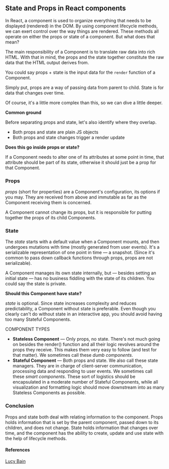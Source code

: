 ## State and Props in React components

In React, a component is used to organize everything that needs to be displayed (rendered) in the DOM. By using component lifecycle methods, we can exert control over the way things are rendered. These methods all operate on either the props or state of a component. But what does that mean?

The main responsibility of a Component is to translate raw data into rich HTML. With that in mind, the props and the state together constitute the raw data that the HTML output derives from.

You could say props + state is the input data for the `render` function of a Component.

Simply put, props are a way of passing data from parent to child. State is for data that changes over time.

Of course, it's a little more complex than this, so we can dive a little deeper.

**Common ground**

Before separating props and state, let's also identify where they overlap.

- Both props and state are plain JS objects
- Both props and state changes trigger a render update

**Does this go inside props or state?**

If a Component needs to alter one of its attributes at some point in time, that attribute should be part of its state, otherwise it should just be a prop for that Component.

### Props

*props* (short for properties) are a Component's configuration, its options if you may. They are received from above and immutable as far as the Component receiving them is concerned.

A Component cannot change its props, but it is responsible for putting together the props of its child Components.

### State

The *state* starts with a default value when a Component mounts, and then undergoes mutations with time (mostly generated from user events). It's a serializable representation of one point in time — a snapshot. (Since it's common to pass down callback functions through props, props are not serializable).

A Component manages its own state internally, but — besides setting an initial state — has no business fiddling with the state of its children. You could say the state is private.

**Should this Component have state?**

*state* is optional. Since state increases complexity and reduces predictability, a Component without state is preferable. Even though you clearly can't do without state in an interactive app, you should avoid having too many Stateful Components.

COMPONENT TYPES

- **Stateless Component** — Only props, no state. There's not much going on besides the render() function and all their logic revolves around the props they receive. This makes them very easy to follow (and test for that matter). We sometimes call these *dumb components*.
- **Stateful Component** — Both props and state. We also call these state managers. They are in charge of client-server communication, processing data and responding to user events. We sometimes call these *smart components*. These sort of logistics should be encapsulated in a moderate number of Stateful Components, while all visualization and formatting logic should move downstream into as many Stateless Components as possible.


### Conclusion

Props and state both deal with relating information to the component. Props holds information that is set by the parent component, passed down to its children, and does not change. State holds information that changes over time, and the component has the ability to create, update and use state with the help of lifecycle methods.

#### References

[Lucy Bain](http://lucybain.com/blog/2016/react-state-vs-pros/)
